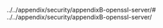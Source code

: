 ../../appendix/security/appendixB-openssl-server/# ../../appendix/security/appendixB-openssl-server/